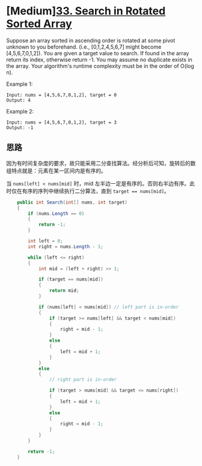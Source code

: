 # [Medium][33. Search in Rotated Sorted Array](https://leetcode.com/problems/search-in-rotated-sorted-array/)

Suppose an array sorted in ascending order is rotated at some pivot unknown to you beforehand.
(i.e., [0,1,2,4,5,6,7] might become [4,5,6,7,0,1,2]).
You are given a target value to search. If found in the array return its index, otherwise return -1.
You may assume no duplicate exists in the array.
Your algorithm's runtime complexity must be in the order of O(log n).

Example 1:

```text
Input: nums = [4,5,6,7,0,1,2], target = 0
Output: 4
```

Example 2:

```text
Input: nums = [4,5,6,7,0,1,2], target = 3
Output: -1
```

## 思路

因为有时间复杂度的要求，故只能采用二分查找算法。经分析后可知，旋转后的数组特点就是：元素在某一区间内是有序的。

当 `nums[left] < nums[mid]` 时，mid 左半边一定是有序的。否则右半边有序。此时仅在有序的序列中继续执行二分算法，直到 `target == nums[mid]`。

```csharp
    public int Search(int[] nums, int target)
    {
        if (nums.Length == 0)
        {
            return -1;
        }

        int left = 0;
        int right = nums.Length - 1;

        while (left <= right)
        {
            int mid = (left + right) >> 1;

            if (target == nums[mid])
            {
                return mid;
            }

            if (nums[left] < nums[mid]) // left part is in-order
            {
                if (target >= nums[left] && target < nums[mid])
                {
                    right = mid - 1;
                }
                else
                {
                    left = mid + 1;
                }
            }
            else
            {
                // right part is in-order

                if (target > nums[mid] && target <= nums[right])
                {
                    left = mid + 1;
                }
                else
                {
                    right = mid - 1;
                }
            }
        }

        return -1;
    }
```
